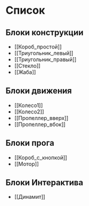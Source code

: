 # Список
## Блоки конструкции
 - [[Короб_простой]]
 - [[Триугольник_левый]]
 - [[Триугольник_правый]]
 - [[Стекло]]
 - [[Жаба]]

## Блоки движения
 - [[Колесо1]]
 - [[Колесо2]]
 - [[Пропеллер_вверх]]
 - [[Пропеллер_вбок]] 

## Блоки прога
 - [[Короб_с_кнопкой]]
 - [[Мотор]]

## Блоки Интерактива
- [[Динамит]]